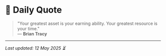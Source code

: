 # 📜 Daily Quote

> "Your greatest asset is your earning ability. Your greatest resource is your time."  
> — **Brian Tracy**

---

_Last updated: 12 May 2025 ⏳_
